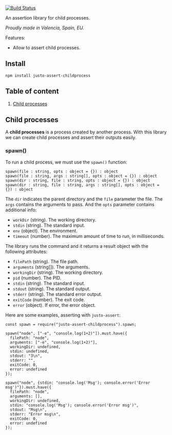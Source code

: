 [![Build Status](https://travis-ci.org/JustoJS/justo-assert-childprocess.svg)](https://travis-ci.org/JustoJS/justo-assert-childprocess)

An assertion library for child processes.

*Proudly made in Valencia, Spain, EU.*

Features:

- Allow to assert child processes.

## Install

```
npm install justo-assert-childprocess
```

## Table of content

1. [Child processes](#child-processes)

## Child processes

A **child processes** is a process created by another process. With
this library we can create child processes and assert their outputs easily.

### spawn()

To run a child process, we must use the `spawn()` function:

```
spawn(file : string, opts : object = {}) : object
spawn(file : string, args : string[], opts : object = {}) : object
spawn(dir : string, file : string, opts : object = {}) : object
spawn(dir : string, file : string, args : string[], opts : object = {}) : object
```

The `dir` indicates the parent directory and the `file` parameter the file.
The `args` contains the arguments to pass. And the `opts` parameter contains
additional info:

- `workDir` (string). The working directory.
- `stdin` (string). The standard input.
- `env` (object). The environment.
- `timeout` (number). The maximum amount of time to run, in milliseconds.

The library runs the command and it returns a result object with the following attributes:

- `filePath` (string). The file path.
- `arguments` (string[]). The arguments.
- `workingDir` (string). The working directory.
- `pid` (number). The PID.
- `stdin` (string). The standard input.
- `stdout` (string). The standard output.
- `stderr` (string). The standard error output.
- `exitCode` (number). The exit code.
- `error` (object). If error, the error object.

Here are some examples, asserting with `justo-assert`:

```
const spawn = require("justo-assert-childprocess").spawn;

spawn("node", ["-e", "console.log(1+2)"]).must.have({
  filePath: "node",
  arguments: ["-e", "console.log(1+2)"],
  workingDir: undefined,
  stdin: undefined,
  stdout: "3\n",
  stderr: "",
  exitCode: 0,
  error: undefined
});

spawn("node", {stdin: "console.log('Msg'); console.error('Error msg')"}).must.have({
  filePath: "node",
  arguments: [],
  workingDir: undefined,
  stdin: "console.log('Msg'); console.error('Error msg')",
  stdout: "Msg\n",
  stderr: "Error msg\n",
  exitCode: 0,
  error: undefined
});
```
